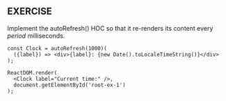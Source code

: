 ## EXERCISE

Implement the autoRefresh() HOC so that it re-renders its content every _period_ milliseconds.

```
const Clock = autoRefresh(1000)(
  ({label}) => <div>{label}: {new Date().toLocaleTimeString()}</div>
);

ReactDOM.render(
  <Clock label="Current time:" />,
  document.getElementById('root-ex-1')
);
```
